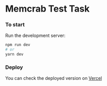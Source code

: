 # Memcrab Test Task

### To start
Run the development server:

```bash
npm run dev
# or
yarn dev
```

### Deploy
You can check the deployed version on [Vercel](https://memcrab-test-task-navy.vercel.app/)